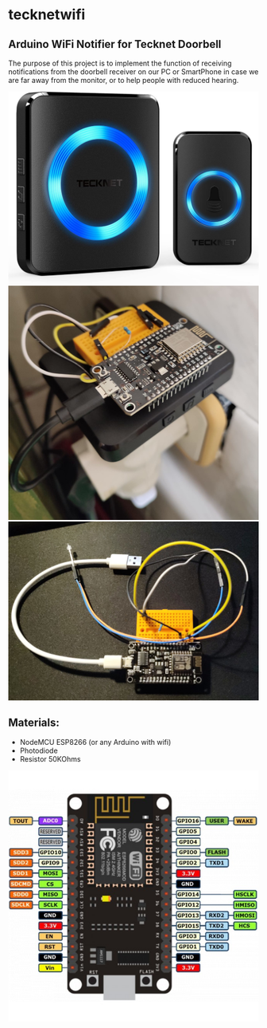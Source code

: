 # tecknetwifi
## Arduino WiFi Notifier for Tecknet Doorbell

The purpose of this project is to implement the function of receiving notifications from the doorbell receiver on our PC or SmartPhone in case we are far away from the monitor, or to help people with reduced hearing.

![Alt text](images/tecknet.jpg?raw=true)
![Alt text](images/tecknet1.jpg?raw=true)
![Alt text](images/tecknet2.jpg?raw=true)

## Materials:
- NodeMCU ESP8266 (or any Arduino with wifi)
- Photodiode
- Resistor 50KOhms

![Alt text](images/esp8266.jpg?raw=true)
